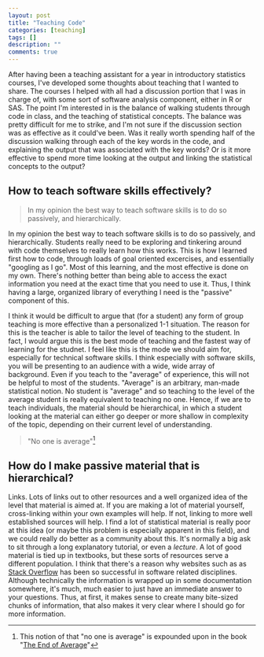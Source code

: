 ```yaml
---
layout: post
title: "Teaching Code"
categories: [teaching]
tags: []
description: ""
comments: true
---
```


After having been a teaching assistant for a year in introductory statistics courses, I've developed some thoughts about teaching that I wanted to share. The courses I helped with all had a discussion portion that I was in charge of, with some sort of software analysis component, either in R or SAS. The point I'm interested in is the balance of walking students through code in class, and the teaching of statistical concepts. The balance was pretty difficult for me to strike, and I'm not sure if the discussion section was as effective as it could've been. Was it really worth spending half of the discussion walking through each of the key words in the code, and explaining the output that was associated with the key words? Or is it more effective to spend more time looking at the output and linking the statistical concepts to the output? 

## How to teach software skills effectively?

> In my opinion the best way to teach software skills is to do so passively, and hierarchically.

In my opinion the best way to teach software skills is to do so passively, and hierarchically. Students really need to be exploring and tinkering around with code themselves to really learn how this works. This is how I learned first how to code, through loads of goal oriented excercises, and essentially "googling as I go". Most of this learning, and the most effective is done on my own. There's nothing better than being able to access the exact information you need at the exact time that you need to use it. Thus, I think having a large, organized library of everything I need is the "passive" component of this.

I think it would be difficult to argue that (for a student) any form of group teaching is more effective than a personalized 1-1 situation. The reason for this is the teacher is able to tailor the level of teaching to the student. In fact, I would argue this is the best mode of teaching and the fastest way of learning for the studnet. I feel like this is the mode we should aim for, especially for  technical software skills. I think especially with software skills, you will be presenting to an audience with a wide, wide array of background. Even if you teach to the "average" of experience, this will not be helpful to most of the students. "Average" is an arbitrary, man-made statistical notion. No student is "average" and so teaching to the level of the average student is really equivalent to teaching no one. Hence, if we are to teach individuals, the material should be hierarchical, in which a student looking at the material can either go deeper or more shallow in complexity of the topic, depending on their current level of understanding.

> "No one is average"[^1]

## How do I make passive material that is hierarchical?

Links. Lots of links out to other resources and a well organized idea of the level that material is aimed at. If you are making a lot of material yourself, cross-linking within your own examples will help. If not, linking to more well established sources will help. I find a lot of statistical material is really poor at this idea (or maybe this problem is especially apparent in this field), and we could really do better as a community about this. It's normally a big ask to sit through a long explanatory tutorial, or even a *lecture*. A lot of good material is tied up in textbooks, but these sorts of resources serve a different population. I think that there's a reason why websites such as as [Stack Overflow](http://stackoverflow.com/) has been so successful in software related disciplines. Although technically the information is wrapped up in some documentation somewhere, it's much, much easier to just have an immediate answer to your questions. Thus, at first, it makes sense to create many bite-sized chunks of information, that also makes it very clear where I should go for more information.


[^1]: This notion of that "no one is average" is expounded upon in the book "[The End of Average](http://www.toddrose.com/endofaverage)"

